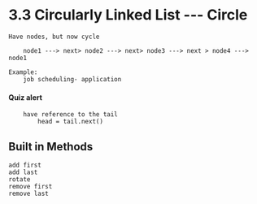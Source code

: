 # 3.3 Circularly Linked List --- Circle
    Have nodes, but now cycle

        node1 ---> next> node2 ---> next> node3 ---> next > node4 ---> node1

    Example:
        job scheduling- application

#### Quiz alert
        have reference to the tail
            head = tail.next()
## Built in Methods
    add first
    add last
    rotate
    remove first
    remove last
